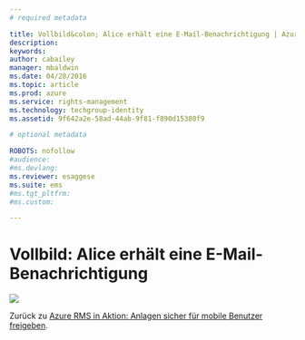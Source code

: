 ```yaml
---
# required metadata

title: Vollbild&colon; Alice erhält eine E-Mail-Benachrichtigung | Azure RMS
description:
keywords:
author: cabailey
manager: mbaldwin
ms.date: 04/28/2016
ms.topic: article
ms.prod: azure
ms.service: rights-management
ms.technology: techgroup-identity
ms.assetid: 9f642a2e-58ad-44ab-9f81-f890d15380f9

# optional metadata

ROBOTS: nofollow
#audience:
#ms.devlang:
ms.reviewer: esaggese
ms.suite: ems
#ms.tgt_pltfrm:
#ms.custom:

---
```


# Vollbild: Alice erhält eine E-Mail-Benachrichtigung
![](./media/AzRMS_StoryboardEmaill4.PNG)

Zurück zu [Azure RMS in Aktion: Anlagen sicher für mobile Benutzer freigeben](http://technet.microsoft.com/library/jj585026.aspx).



<!--HONumber=Apr16_HO3-->


